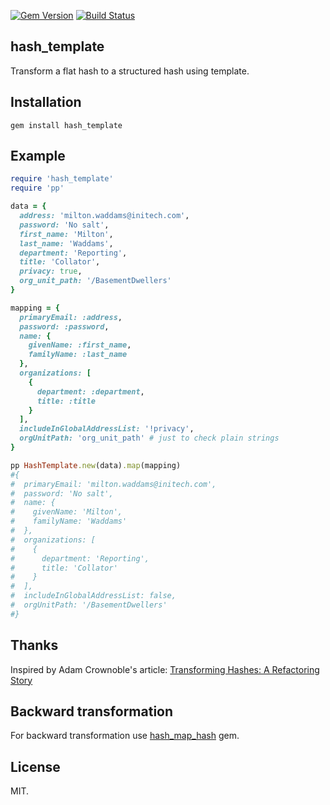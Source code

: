 [![Gem Version](https://fury-badge.herokuapp.com/rb/hash_template.png)](http://badge.fury.io/rb/hash_template)
[![Build Status](https://api.travis-ci.org/denispeplin/hash_template.png?branch=master)](http://travis-ci.org/denispeplin/hash_template)

## hash_template

Transform a flat hash to a structured hash using template.

## Installation

```
gem install hash_template
```

## Example

```ruby
require 'hash_template'
require 'pp'

data = {
  address: 'milton.waddams@initech.com',
  password: 'No salt',
  first_name: 'Milton',
  last_name: 'Waddams',
  department: 'Reporting',
  title: 'Collator',
  privacy: true,
  org_unit_path: '/BasementDwellers'
}

mapping = {
  primaryEmail: :address,
  password: :password,
  name: {
    givenName: :first_name,
    familyName: :last_name
  },
  organizations: [
    {
      department: :department,
      title: :title
    }
  ],
  includeInGlobalAddressList: '!privacy',
  orgUnitPath: 'org_unit_path' # just to check plain strings
}

pp HashTemplate.new(data).map(mapping)
#{
#  primaryEmail: 'milton.waddams@initech.com',
#  password: 'No salt',
#  name: {
#    givenName: 'Milton',
#    familyName: 'Waddams'
#  },
#  organizations: [
#    {
#      department: 'Reporting',
#      title: 'Collator'
#    }
#  ],
#  includeInGlobalAddressList: false,
#  orgUnitPath: '/BasementDwellers'
#}
```

## Thanks

Inspired by Adam Crownoble's article: [Transforming Hashes: A Refactoring Story](http://codenoble.com/blog/transforming-hashes-a-refactoring-story/)

## Backward transformation

For backward transformation use [hash_map_hash](https://github.com/7Pikes/hash_map_hash) gem.

## License

MIT.
